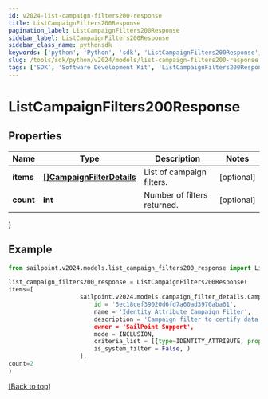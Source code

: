 ```yaml
---
id: v2024-list-campaign-filters200-response
title: ListCampaignFilters200Response
pagination_label: ListCampaignFilters200Response
sidebar_label: ListCampaignFilters200Response
sidebar_class_name: pythonsdk
keywords: ['python', 'Python', 'sdk', 'ListCampaignFilters200Response', 'V2024ListCampaignFilters200Response'] 
slug: /tools/sdk/python/v2024/models/list-campaign-filters200-response
tags: ['SDK', 'Software Development Kit', 'ListCampaignFilters200Response', 'V2024ListCampaignFilters200Response']
---
```


# ListCampaignFilters200Response


## Properties

Name | Type | Description | Notes
------------ | ------------- | ------------- | -------------
**items** | [**[]CampaignFilterDetails**](campaign-filter-details) | List of campaign filters. | [optional] 
**count** | **int** | Number of filters returned. | [optional] 
}

## Example

```python
from sailpoint.v2024.models.list_campaign_filters200_response import ListCampaignFilters200Response

list_campaign_filters200_response = ListCampaignFilters200Response(
items=[
                    sailpoint.v2024.models.campaign_filter_details.CampaignFilterDetails(
                        id = '5ec18cef39020d6fd7a60ad3970aba61', 
                        name = 'Identity Attribute Campaign Filter', 
                        description = 'Campaign filter to certify data based on an identity attribute's specified property.', 
                        owner = 'SailPoint Support', 
                        mode = INCLUSION, 
                        criteria_list = [{type=IDENTITY_ATTRIBUTE, property=displayName, value=support, operation=CONTAINS, negateResult=false, shortCircuit=false, recordChildMatches=false, id=null, suppressMatchedItems=false, children=null}], 
                        is_system_filter = False, )
                    ],
count=2
)

```
[[Back to top]](#) 

